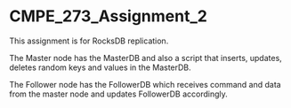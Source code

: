 # CMPE_273_Assignment_2

This assignment is for RocksDB replication.

The Master node has the MasterDB and also a script that inserts, updates, deletes random keys and values in the MasterDB.

The Follower node has the FollowerDB which receives command and data from the master node and updates FollowerDB accordingly.
